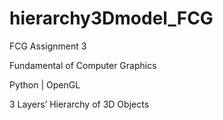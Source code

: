 # hierarchy3Dmodel_FCG
FCG Assignment 3

Fundamental of Computer Graphics

Python | OpenGL

3 Layers’ Hierarchy of 3D Objects
